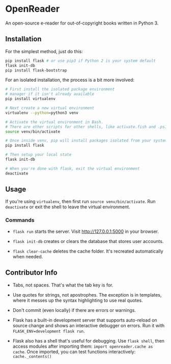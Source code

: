 # OpenReader

An open-source e-reader for out-of-copyright books written in Python 3.

## Installation

For the simplest method, just do this:

```bash
pip install flask # or use pip3 if Python 2 is your system default
flask init-db
pip install flask-bootstrap 
```

For an isolated installation, the process is a bit more involved:

```bash
# First install the isolated package environment
# manager if it isn't already available
pip install virtualenv

# Next create a new virtual environment
virtualenv --python=python3 venv

# Activate the virtual environment in Bash.
# There are other scripts for other shells, like activate.fish and .ps1
source venv/bin/activate

# Once inside venv, pip will install packages isolated from your system
pip install flask

# Then setup your local state
flask init-db

# When you're done with flask, exit the virtual environment
deactivate
```

## Usage

If you're using `virtualenv`, then first run `source venv/bin/activate`. Run `deactivate` or exit the shell to leave the virtual environment.

### Commands

* `flask run` starts the server. Visit http://127.0.0.1:5000 in your browser.

* `flask init-db` creates or clears the database that stores user accounts.

* `flask clear-cache` deletes the cache folder. It's recreated automatically when needed.

## Contributor Info

* Tabs, not spaces. That's what the tab key is for.

* Use quotes for strings, not apostrophes. The exception is in templates, where it messes up the syntax highlighting to use real quotes.

* Don't commit (even locally) if there are errors or warnings.

* Flask has a built-in development server that supports auto-reload on source change and shows an interactive debugger on errors. Run it with `FLASK_ENV=development flask run`.

* Flask also has a shell that's useful for debugging. Use `flask shell`, then access modules after importing them: `import openreader.cache as cache`. Once imported, you can test functions interactively: `cache._contents()`
